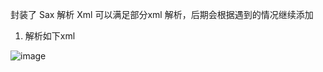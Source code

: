 封装了 Sax 解析 Xml 可以满足部分xml 解析，后期会根据遇到的情况继续添加

1. 解析如下xml

<!--(http://github.com/yourname/your-repository/raw/master/images-folder/xxx.png)-->


![image](http://github.com/weijingyunIOS/MyDescribe/raw/master/JYSaxXml/Snip20150608_3.png)
